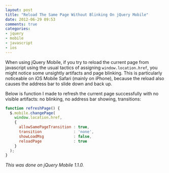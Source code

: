 ```yaml
---
layout: post
title: "Reload The Same Page Without Blinking On jQuery Mobile"
date: 2012-06-29 09:53
comments: true
categories: 
- jquery
- mobile
- javascript
- ios
---
```


When using jQuery Mobile, if you try to reload the current page from javascript using the usual tactics of assigning `window.location.href`, you might notice some unsightly artifacts and page blinking. This is particularly noticeable on iOS Mobile Safari (mainly on iPhone), because the reload also causes the address bar to slide down and back up.

Below is function I made to refresh the current page successfully with no visible artifacts: no blinking, no address bar showing, transitions:

```javascript
function refreshPage() {
  $.mobile.changePage(
    window.location.href,
    {
      allowSamePageTransition : true,
      transition              : 'none',
      showLoadMsg             : false,
      reloadPage              : true
    }
  );
}
```

_This was done on jQuery Mobile 1.1.0._
